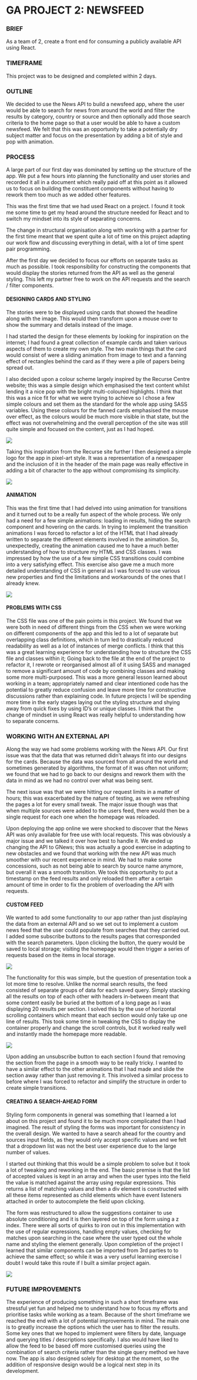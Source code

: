 # GA PROJECT 2: NEWSFEED
### BRIEF

As a team of 2, create a front end for consuming a publicly available API using React.

### TIMEFRAME

This project was to be designed and completed within 2 days.

### OUTLINE

We decided to use the News API  to build a newsfeed app, where the user would be able to search for news from around the world and filter the results by category, country or source and then optionally add those search criteria to the home page so that a user would be able to have a custom newsfeed.
We felt that this was an opportunity to take a potentially dry subject matter and focus on the presentation by adding a bit of style and pop with animation.

### PROCESS

A large part of our first day was dominated by setting up the structure of the app. We put a few hours into planning the functionality and user stories and recorded it all in a document which really paid off at this point as it allowed us to focus on building the constituent components without having to rework them too much as we added other features.

This was the first time that we had used React on a project. I found it took me some time to get my head around the structure needed for React and to switch my mindset into its style of separating concerns.

The change in structural organisation along with working with a partner for the first time meant that we spent quite a lot of time on this project adapting our work flow and discussing everything in detail, with a lot of time spent pair programming.

After the first day we decided to focus our efforts on separate tasks as much as possible. I took responsibility for constructing the components that would display the stories returned from the API as well as the general styling. This left my partner free to work on the API requests and the search / filter  components.

#### DESIGNING CARDS AND STYLING

The stories were to be displayed using cards that showed the headline along with the image. This would then transform upon a mouse over to show the summary and details instead of the image.

I had started the design for these elements by looking for inspiration on the internet; I had found a great collection of example cards and taken various aspects of them to create my own style. The two main things that the card would consist of were a sliding animation from image to text and a fanning effect of rectangles behind the card as if they were a pile of papers being spread out.

I also decided upon a colour scheme largely inspired by the Recurse Centre website; this was a simple design which emphasised the text content whilst lending it a nice pop with the bright multi-coloured highlights. I think that this was a nice fit for what we were trying to achieve so I chose a few simple colours and set them as the standard for the whole app using SASS variables.
Using these colours for the fanned cards emphasised the mouse over effect, as the colours would be much more visible in that state, but the effect was not overwhelming and the overall perception of the site was still quite simple and focused on the content, just as I had hoped.

![](README/news-card.gif)

Taking this inspiration from the Recurse site further I then designed a simple logo for the app in pixel-art style. It was a representation of a newspaper and the inclusion of it in the header of the main page was really effective in adding a bit of character to the app without compromising its simplicity.

![](README/newsfeed-header.png)

#### ANIMATION

This was the first time that I had delved into using animation for transitions and it turned out to be a really fun aspect of the whole process. We only had a need for a few simple animations: loading in results,  hiding the search component and hovering on the cards. In trying to implement the transition animations I was forced to refactor a lot of the HTML that I had already written to separate the different elements involved in the animation. So, unexpectedly, creating the animation caused me to have a much better understanding of how to structure my HTML and CSS classes. I was impressed by how the use of a few simple CSS transitions could combine into a very satisfying effect. This exercise also gave me a much more detailed understanding of CSS in general as I was forced to use various new properties and find the limitations and workarounds of the ones that I already knew.

![](README/feed-transition.gif)

#### PROBLEMS WITH CSS

The CSS file was one of the pain points in this project. We found that we were both in need of different things from the CSS when we were working on different components of the app and this led to a lot of separate but overlapping class definitions, which in turn led to drastically reduced readability as well as a lot of instances of merge conflicts.
I think that this was a great learning experience for understanding how to structure the CSS file and classes within it; Going back to the file at the end of the project to refactor it, I rewrote or reorganised almost all of it using SASS and managed to remove a significant amount of code by combining classes and making some more multi-purposed.
This was a more general lesson learned about working in a team; appropriately named and clear intentioned code has the potential to greatly reduce confusion and leave more time for constructive discussions rather than explaining code. In future projects I will be spending more time in the early stages laying out the styling structure and shying away from quick fixes by using ID’s or unique classes. I think that the change of mindset in using React was really helpful to understanding how to separate concerns.

### WORKING WITH AN EXTERNAL API

Along the way we had some problems working with the News API. Our first issue was that the data that was returned didn’t always fit into our designs for the cards. Because the data was sourced from all around the world and sometimes generated by algorithms, the format of it was often not uniform; we found that we had to go back to our designs and rework them with the data in mind as we had no control over what was being sent. 

The next issue was that we were hitting our request limits in a matter of hours; this was exacerbated by the nature of testing, as we were refreshing the pages a lot for every small tweak. The major issue though was that when multiple sources were added to the users feed, there would then be a single request for each one when the homepage was reloaded.

Upon deploying the app online we were shocked to discover that the News API was only available for free use with local requests. This was obviously a major issue and we talked it over how best to handle it. We ended up changing the API to GNews; this was actually a good exercise in adapting to new obstacles and we found that working with the new API was much smoother with our recent experience in mind. We had to make some concessions, such as not being able to search by source name anymore, but overall it was a smooth transition. 
 We took this opportunity to put a timestamp on the feed results and only reloaded them after a certain amount of time in order to fix the problem of overloading the API with requests.

#### CUSTOM FEED

We wanted to add some functionality to our app rather than just displaying the data from an external API and so we set out to implement a custom news feed that the user could populate from searches that they carried out. I added some subscribe buttons to the results pages that corresponded with the search parameters. Upon clicking the button, the query would be saved to local storage; visiting the homepage would then trigger a series of requests based on the items in local storage.

![](README/sub-button.gif)

The functionality for this was simple, but the question of presentation took a lot more time to resolve. Unlike the normal search results, the feed consisted of separate groups of data for each saved query. Simply stacking all the results on top of each other with headers in-between meant that some content easily be buried at the bottom of a long page as I was displaying 20 results per section. I solved this by the use of horizontal scrolling containers which meant that each section would only take up one line of results. This took some time in tweaking the CSS to display the container properly and change the scroll controls, but it worked really well and instantly made the homepage more readable.

![](README/Screenshot%202020-11-17%20at%2011.23.28.png)

Upon adding an unsubscribe button to each section I found that removing the section from the page in a smooth way to be really tricky. I wanted to have a similar effect to the other animations that I had made and slide the section away rather than just removing it. This involved a similar process to before where I was forced to refactor and simplify the structure in order to create simple transitions.

#### CREATING A SEARCH-AHEAD FORM

Styling form components in general was something that I learned a lot about on this project and found it to be much more complicated than I had imagined. The result of styling the forms was important for consistency in the overall design.
We wanted to have a search ahead for the country and sources input fields, as they would only accept specific values and we felt that a dropdown list was not the best user experience due to the large number of values. 

I started out thinking that this would be a simple problem to solve but it took a lot of tweaking and reworking in the end. The basic premise is that the list of accepted values is kept in an array and when the user types into the field the value is matched against the array using regular expressions. This returns a list of matching values and then a div element is constructed with all these items represented as child elements which have event listeners attached in order to autocomplete the field upon clicking.

The form was restructured to allow the suggestions container to use absolute conditioning and it is then layered on top of the form using a z index.
There were all sorts of quirks to iron out in this implementation with the use of regular expressions, handling empty values, checking for matches upon searching in the case where the user typed out the whole name and styling the element generally. Upon completion of the project I learned that similar components can be imported from 3rd parties to to achieve the same effect; so while it was a very useful learning exercise I doubt I would take this route if I built a similar project again.

![](README/search-ahead.gif)

### FUTURE IMPROVEMENTS

The experience of producing something in such a short timeframe was stressful yet fun and helped me to understand how to focus my efforts and prioritise tasks while working as a team. Because of the short timeframe we reached the end with a lot of potential improvements in mind. 
The main one is to greatly increase the options which the user has to filter the results. Some key ones that we hoped to implement were filters by date, language and querying titles / descriptions specifically.
I also would have liked to allow the feed to be based off more customised queries using the combination of search criteria rather than the single query method we have now.
The app is also designed solely for desktop at the moment, so the addition of responsive design would be a logical next step in its development.





